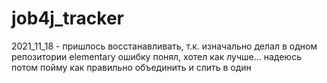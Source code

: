 # job4j_tracker
2021_11_18 - пришлось восстанавливать, т.к. изначально делал в одном репозитории elementary
ошибку понял, хотел как лучше... надеюсь потом пойму как правильно объединить и слить в один
